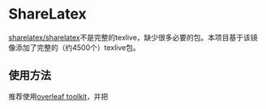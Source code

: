 # ShareLatex

[sharelatex/sharelatex](https://hub.docker.com/r/sharelatex/sharelatex)不是完整的texlive，缺少很多必要的包。本项目基于该镜像添加了完整的（约4500个）texlive包。

## 使用方法
推荐使用[overleaf toolkit](https://github.com/overleaf/toolkit)，并把